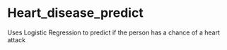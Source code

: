 # Heart_disease_predict
Uses Logistic Regression to predict if the person has a chance of a heart attack 
